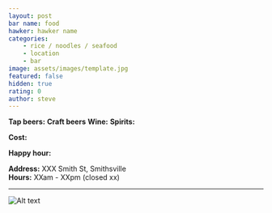 ```yaml
---
layout: post
bar name: food
hawker: hawker name
categories: 
    - rice / noodles / seafood
    - location
    - bar
image: assets/images/template.jpg
featured: false
hidden: true
rating: 0
author: steve
---
```



**Tap beers:**
**Craft beers**
**Wine:**
**Spirits:**

**Cost:**

**Happy hour:**

**Address:** XXX Smith St, Smithsville  
**Hours:** XXam - XXpm (closed xx)  

***  

![Alt text](/assets/images/image.jpg "description text")